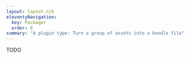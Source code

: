 ```yaml
---
layout: layout.njk
eleventyNavigation:
  key: Packager
  order: 6
summary: "A plugin type: Turn a group of assets into a bundle file"
---
```


TODO
